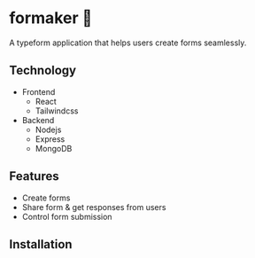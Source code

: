 # formaker 🚀

A typeform application that helps users create forms seamlessly.

## Technology

- Frontend
  - React
  - Tailwindcss
- Backend
  - Nodejs
  - Express
  - MongoDB

## Features

- Create forms
- Share form & get responses from users
- Control form submission

## Installation
